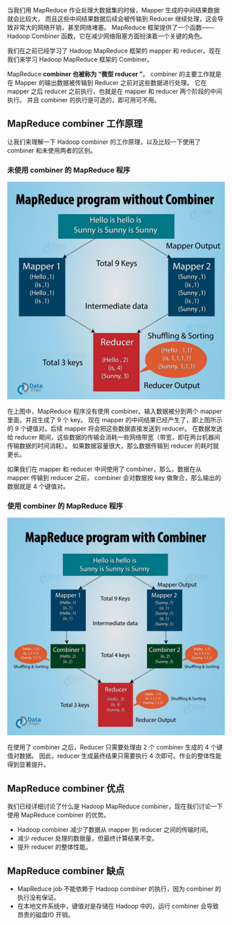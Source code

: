 当我们用 MapReduce 作业处理大数据集的时候，Mapper 生成的中间结果数据就会比较大，
而且这些中间结果数据后续会被传输到 Reducer 继续处理，这会导致非常大的网络开销，甚至网络堵塞。
MapReduce 框架提供了一个函数——Hadoop Combiner 函数，它在减少网络阻塞方面扮演着一个关键的角色。

我们在之前已经学习了 Hadoop MapReduce 框架的 mapper 和 reducer。现在我们来学习 Hadoop MapReduce 框架的 Combiner。

MapReduce **combiner 也被称为 “微型 reducer ”**。
combiner 的主要工作就是在 Mapper 的输出数据被传输到 Reducer 之前对这些数据进行处理。
它在 mapper 之后 reducer 之前执行，也就是在 mapper 和 reducer 两个阶段的中间执行。
并且 combiner 的执行是可选的，即可用可不用。

## MapReduce combiner 工作原理
让我们来理解一下 Hadoop combiner 的工作原理，以及比较一下使用了 combiner 和未使用两者的区别。

### 未使用 combiner 的 MapReduce 程序

![noUseCombiner01.png](img/10/noUseCombiner01.png)

在上图中，MapReduce 程序没有使用 combiner。输入数据被分到两个 mapper 里面，并且生成了 9 个 key。
现在 mapper 的中间结果已经产生了，即上图所示的 9 个键值对。后续 mapper 将会把这些数据直接发送到 reducer。
在数据发送给 reducer 期间，这些数据的传输会消耗一些网络带宽（带宽，即在两台机器间传输数据的时间消耗）。
如果数据容量很大，那么数据传输到 reducer 的耗时就更长。

如果我们在 mapper 和 reducer 中间使用了 combiner，那么，数据在从 mapper 传输到 reducer 之前，
combiner 会对数据按 key 做聚合，那么输出的数据就是 4 个键值对。

### 使用 combiner 的 MapReduce 程序

![useCombiner01.png](img/10/useCombiner01.png)

在使用了 combiner 之后，Reducer 只需要处理由 2 个 combiner 生成的 4 个键值对数据。
因此，reducer 生成最终结果只需要执行 4 次即可。作业的整体性能得到显著提升。

## MapReduce combiner 优点
我们已经详细讨论了什么是 Hadoop MapReduce combiner，现在我们讨论一下使用 MapReduce combiner 的优势。
* Hadoop combiner 减少了数据从 mapper 到 reducer 之间的传输时间。
* 减少 reducer 处理的数据量，但最终计算结果不变。
* 提升 reducer 的整体性能。

## MapReduce combiner 缺点
* MapReduce job 不能依赖于 Hadoop combiner 的执行，因为 combiner 的执行没有保证。
* 在本地文件系统中，键值对是存储在 Hadoop 中的，运行 combiner 会导致昂贵的磁盘IO 开销。
